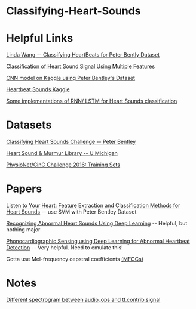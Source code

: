 # Classifying-Heart-Sounds

# Helpful Links

[Linda Wang -- Classifying HeartBeats for Peter Bently Dataset](https://github.com/lindawangg/Classifying-Heartbeats)

[Classification of Heart Sound Signal Using Multiple Features](https://github.com/yaseen21khan/Classification-of-Heart-Sound-Signal-Using-Multiple-Features-)

[CNN model on Kaggle using Peter Bentley's Dataset](https://www.kaggle.com/kinguistics/heartbeat-sounds#set_b.csv)

[Heartbeat Sounds Kaggle](https://www.kaggle.com/kinguistics/heartbeat-sounds)

[Some implementations of RNN/ LSTM for Heart Sounds classification](https://github.com/vinayakumarr/Kalasalingam)

# Datasets

[Classifying Heart Sounds Challenge -- Peter Bentley](http://www.peterjbentley.com/heartchallenge/)

[Heart Sound & Murmur Library -- U Michigan](http://www.med.umich.edu/lrc/psb_open/html/repo/primer_heartsound/primer_heartsound.html)

[PhysioNet/CinC Challenge 2016: Training Sets](https://physionet.org/pn3/challenge/2016/)

# Papers

[Listen to Your Heart: Feature Extraction and Classification Methods for Heart Sounds](https://lindawangg.github.io/projects/classifying-heartbeats.pdf) -- use SVM with Peter Bentley Dataset

[Recognizing Abnormal Heart Sounds Using Deep Learning](http://ceur-ws.org/Vol-1891/paper2.pdf) -- Helpful, but nothing major

[Phonocardiographic Sensing using Deep Learning for Abnormal Heartbeat Detection](https://arxiv.org/pdf/1801.08322.pdf) -- Very helpful. Need to emulate this!

Gotta use Mel-frequency cepstral coefficients [(MFCCs)](https://en.wikipedia.org/wiki/Mel-frequency_cepstrum)

# Notes
[Different spectrogram between audio_ops and tf.contrib.signal](https://stackoverflow.com/questions/53196156/different-spectrogram-between-audio-ops-and-tf-contrib-signal)
